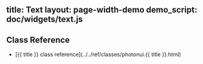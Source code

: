 title: Text
layout: page-width-demo
demo_script: doc/widgets/text.js
---

## Class Reference

* [{{ title }} class reference](../../ref/classes/photonui.{{ title }}.html)

